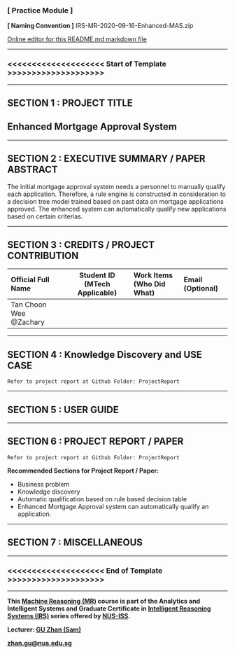 ﻿### [ Practice Module ]

**[ Naming Convention ]** IRS-MR-2020-09-16-Enhanced-MAS.zip

[Online editor for this README.md markdown file](https://pandao.github.io/editor.md/en.html "pandao")

---

### <<<<<<<<<<<<<<<<<<<< Start of Template >>>>>>>>>>>>>>>>>>>>

---

## SECTION 1 : PROJECT TITLE
## Enhanced Mortgage Approval System

---

## SECTION 2 : EXECUTIVE SUMMARY / PAPER ABSTRACT
The initial mortgage approval system needs a personnel to manually qualify each application. Therefore, a rule engine is constructed in consideration to a decision tree model trained based on past data on mortgage applications approved. The enhanced system can automatically qualify new applications based on certain criterias.
 

---

## SECTION 3 : CREDITS / PROJECT CONTRIBUTION

| Official Full Name  | Student ID (MTech Applicable)  | Work Items (Who Did What) | Email (Optional) |
| :------------ |:---------------:| :-----| :-----|
| Tan Choon Wee @Zachary |  |  |  |


---

## SECTION 4 : Knowledge Discovery and USE CASE

`Refer to project report at Github Folder: ProjectReport`

---

## SECTION 5 : USER GUIDE


---
## SECTION 6 : PROJECT REPORT / PAPER

`Refer to project report at Github Folder: ProjectReport`

**Recommended Sections for Project Report / Paper:**
- Business problem
- Knowledge discovery
- Automatic qualification based on rule based decision table
- Enhanced Mortgage Approval system can automatically qualify an application.

---
## SECTION 7 : MISCELLANEOUS

---

### <<<<<<<<<<<<<<<<<<<< End of Template >>>>>>>>>>>>>>>>>>>>

---

**This [Machine Reasoning (MR)](https://www.iss.nus.edu.sg/executive-education/course/detail/machine-reasoning "Machine Reasoning") course is part of the Analytics and Intelligent Systems and Graduate Certificate in [Intelligent Reasoning Systems (IRS)](https://www.iss.nus.edu.sg/stackable-certificate-programmes/intelligent-systems "Intelligent Reasoning Systems") series offered by [NUS-ISS](https://www.iss.nus.edu.sg "Institute of Systems Science, National University of Singapore").**

**Lecturer: [GU Zhan (Sam)](https://www.iss.nus.edu.sg/about-us/staff/detail/201/GU%20Zhan "GU Zhan (Sam)")**

**zhan.gu@nus.edu.sg**
